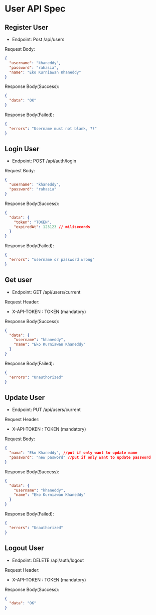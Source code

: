 # User API Spec

## Register User
- Endpoint: Post /api/users

Request Body:
```json
{
  "username": "khaneddy",
  "password": "rahasia",
  "name": "Eko Kurniawan Khaneddy"
}
```

Response Body(Success):
```json
{
  "data": "OK"
}
```

Response Body(Failed):
```json
{
  "errors": "Username must not blank, ??"
}
```

## Login User
- Endpoint: POST /api/auth/login

Request Body:
```json
{
  "username": "khaneddy",
  "password": "rahasia"
}
```

Response Body(Success):
```json
{
  "data": {
    "token": "TOKEN",
    "expiredAt": 123123 // miliseconds
  }
}
```

Response Body(Failed):
```json
{
  "errors": "username or password wrong"
}
```
## Get user
- Endpoint: GET /api/users/current

Request Header: 
- X-API-TOKEN : TOKEN (mandatory)

Response Body(Success):
```json
{
  "data": {
    "username": "khaneddy",
    "name": "Eko Kurniawan Khaneddy"
  }
}
```

Response Body(Failed):
```json
{
  "errors": "Unauthorized"
}
```

## Update User
- Endpoint: PUT /api/users/current

Request Header:
- X-API-TOKEN : TOKEN (mandatory)

Request Body:
```json
{
  "nama": "Eko Khaneddy", //put if only want to update name
  "password": "new pasword" //put if only want to update password
}
```

Response Body(Success):
```json
{
  "data": {
    "username": "khaneddy",
    "name": "Eko Kurniawan Khaneddy"
  }
}
```

Response Body(Failed):
```json
{
  "errors": "Unauthorized"
}
```

## Logout User
- Endpoint: DELETE /api/auth/logout

Request Header:
- X-API-TOKEN : TOKEN (mandatory)

Response Body(Success):
```json
{
  "data": "OK"
}
```